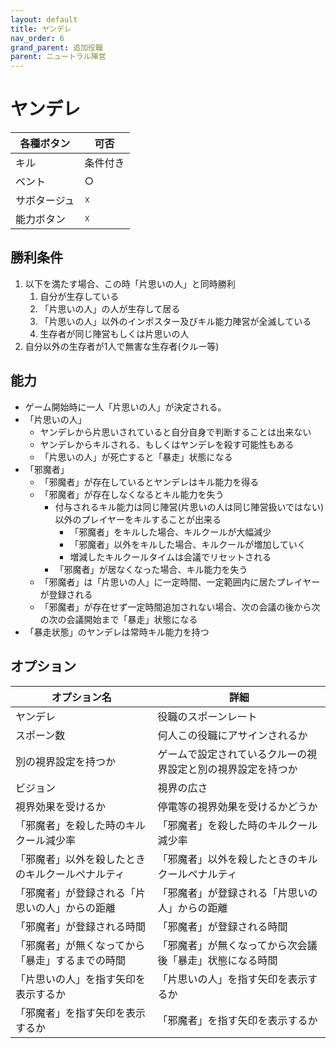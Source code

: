 ```yaml
---
layout: default
title: ヤンデレ
nav_order: 6
grand_parent: 追加役職
parent: ニュートラル陣営
---
```


# ヤンデレ

|  各種ボタン |  可否  |
| ---- | ---- |
|  キル  | 条件付き |
|  ベント  | ○ |
|  サボタージュ  | ☓ |
|  能力ボタン  | ☓ |

## 勝利条件
1. 以下を満たす場合、この時「片思いの人」と同時勝利
   1. 自分が生存している
   2. 「片思いの人」の人が生存して居る
   3. 「片思いの人」以外のインポスター及びキル能力陣営が全滅している
   4. 生存者が同じ陣営もしくは片思いの人
2. 自分以外の生存者が1人で無害な生存者(クルー等)

## 能力

- ゲーム開始時に一人「片思いの人」が決定される。
- 「片思いの人」
  - ヤンデレから片思いされていると自分自身で判断することは出来ない
  - ヤンデレからキルされる、もしくはヤンデレを殺す可能性もある
  - 「片思いの人」が死亡すると「暴走」状態になる
- 「邪魔者」
  - 「邪魔者」が存在しているとヤンデレはキル能力を得る
  - 「邪魔者」が存在しなくなるとキル能力を失う
    - 付与されるキル能力は同じ陣営(片思いの人は同じ陣営扱いではない)以外のプレイヤーをキルすることが出来る
      - 「邪魔者」をキルした場合、キルクールが大幅減少
      - 「邪魔者」以外をキルした場合、キルクールが増加していく
      - 増減したキルクールタイムは会議でリセットされる
    - 「邪魔者」が居なくなった場合、キル能力を失う
  - 「邪魔者」は「片思いの人」に一定時間、一定範囲内に居たプレイヤーが登録される
  - 「邪魔者」が存在せず一定時間追加されない場合、次の会議の後から次の次の会議開始まで「暴走」状態になる
- 「暴走状態」のヤンデレは常時キル能力を持つ


## オプション

|  オプション名 |  詳細  |
| ---- | ---- |
|  ヤンデレ  | 役職のスポーンレート |
|  スポーン数  | 何人この役職にアサインされるか |
|  別の視界設定を持つか  |  ゲームで設定されているクルーの視界設定と別の視界設定を持つか  |
|  ビジョン  |  視界の広さ  |
|  視界効果を受けるか  |  停電等の視界効果を受けるかどうか  |
|  「邪魔者」を殺した時のキルクール減少率  | 「邪魔者」を殺した時のキルクール減少率 |
|  「邪魔者」以外を殺したときのキルクールペナルティ  |  「邪魔者」以外を殺したときのキルクールペナルティ  |
|  「邪魔者」が登録される「片思いの人」からの距離  |  「邪魔者」が登録される「片思いの人」からの距離  |
|  「邪魔者」が登録される時間  |  「邪魔者」が登録される時間  |
|  「邪魔者」が無くなってから「暴走」するまでの時間  |  「邪魔者」が無くなってから次会議後「暴走」状態になる時間  |
|  「片思いの人」を指す矢印を表示するか  |  「片思いの人」を指す矢印を表示するか  |
|  「邪魔者」を指す矢印を表示するか  |  「邪魔者」を指す矢印を表示するか  |